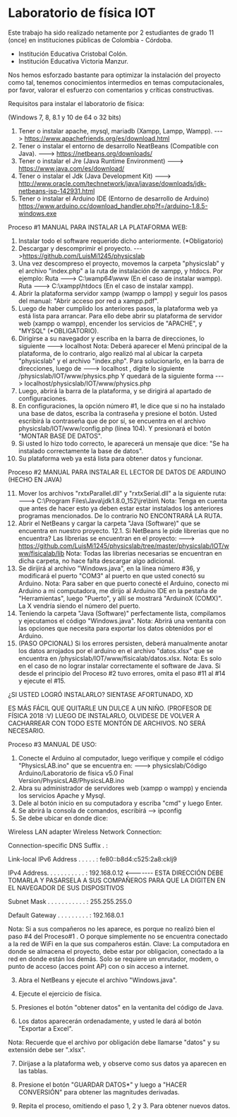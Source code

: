 # Laboratorio de física IOT
Este trabajo ha sido realizado netamente por 2 estudiantes de grado 11 (once) en instituciones públicas de Colombia - Córdoba.
- Institución Educativa Cristobal Colón.
- Institución Educativa Victoria Manzur.

Nos hemos esforzado bastante para optimizar la instalación del proyecto como tal, tenemos conocimientos intermedios en temas computacionales, por favor, valorar el esfuerzo con comentarios y críticas constructivas.


Requisitos para instalar el laboratorio de física:

(Windows 7, 8, 8.1 y 10 de 64 o 32 bits)

1. Tener o instalar apache, mysql, mariadb (Xampp, Lampp, Wampp).
---> https://www.apachefriends.org/es/download.html
2. Tener o instalar el entorno de desarrollo NeatBeans (Compatible con Java).
---> https://netbeans.org/downloads/
3. Tener o instalar el Jre (Java Runtime Environment)
---> https://www.java.com/es/download/
4. Tener o instalar el Jdk (Java Development Kit)
---> http://www.oracle.com/technetwork/java/javase/downloads/jdk-netbeans-jsp-142931.html
5. Tener o instalar el Arduino IDE (Entorno de desarrollo de Arduino) https://www.arduino.cc/download_handler.php?f=/arduino-1.8.5-windows.exe

Proceso #1
MANUAL PARA INSTALAR LA PLATAFORMA WEB:

1. Instalar todo el software requerido dicho anteriormente. (*Obligatorio)
2. Descargar y descomprimir el proyecto.
--->https://github.com/LuisMi1245/physicslab
3. Una vez descompreso el proyecto, movemos la carpeta "physicslab" y el archivo "index.php" a la ruta de instalación de xampp, y htdocs. Por ejemplo:
Ruta --->  C:\wamp64\www  (En el caso de instalar wampp).
Ruta --->  C:\xampp\htdocs  (En el caso de instalar xampp).
4. Abrir la plataforma servidor xampp (wampp o lampp) y seguir los pasos del manual: "Abrir acceso por red a xampp.pdf".
5. Luego de haber cumplido los anteriores pasos, la plataforma web ya está lista para arrancar. Para ello debe abrir su plataforma de servidor web (xampp o wampp), encender los servicios de "APACHE", y "MYSQL" (*OBLIGATORIO).
6. Dirigirse a su navegador y escriba en la barra de direcciones, lo siguiente ---> localhost 
Nota: Deberá aparecer el Menú principal de la plataforma, de lo contrario, algo realizó mal al ubicar la carpeta "physicslab" y el archivo "index.php".
Para solucionarlo, en la barra de direcciones, luego de ---> localhost , digite lo siguiente  /physicslab/IOT/www/physics.php
Y quedará de la siguiente forma ---> localhost/physicslab/IOT/www/physics.php
7. Luego, abrirá la barra de la plataforma, y se dirigirá al apartado de configuraciones.
8. En configuraciones, la opción número #1, le dice que si no ha instalado una base de datos, escriba la contraseña y presione el botón.
Usted escribirá la contraseña que de por sí, se encuentra en el archivo physicslab/IOT/www/config.php (línea 104). Y presionará el botón "MONTAR BASE DE DATOS".
9. Si usted lo hizo todo correcto, le aparecerá un mensaje que dice: "Se ha instalado correctamente la base de datos".
10. Su plataforma web ya está lista para obtener datos y funcionar.

Proceso #2
MANUAL PARA INSTALAR EL LECTOR DE DATOS DE ARDUINO (HECHO EN JAVA)

11. Mover los archivos "rxtxParallel.dll" y "rxtxSerial.dll" a la siguiente ruta:
---> C:\Program Files\Java\jdk1.8.0_152\jre\bin\ 
Nota: Tenga en cuenta que antes de hacer esto ya deben estar estar instalados los anteriores programas mencionados. De lo contrario NO ENCONTRARÁ LA RUTA. 
12. Abrir el NetBeans y cargar la carpeta "Java (Software)" que se encuentra en nuestro proyecto.
12.1. Si NetBeans le pide librerias que no encuentra? Las librerias se encuentran en el proyecto:
---> https://github.com/LuisMi1245/physicslab/tree/master/physicslab/IOT/www/fisicalab/lib
Nota: Todas las librerias necesarias se encuentran en dicha carpeta, no hace falta descargar algo adicional.
13. Se dirijirá al archivo "Windows.java", en la línea número #36, y modificará el puerto "COM3" al puerto en que usted conectó su Arduino.
Nota: Para saber en que puerto conecté el Arduino, conecto mi Arduino a mi computadora, me dirijo al Arduino IDE en la pestaña de "Herramientas", luego "Puerto", y allí se mostrará "ArduinoX (COMX)". La X vendría siendo el número del puerto.
14. Teniendo la carpeta "Java (Software)" perfectamente lista, compilamos y ejecutamos el código "Windows.java". 
Nota: Abrirá una ventanita con las opciones que necesita para exportar los datos obtenidos por el Arduino.
15. (PASO OPCIONAL) Si los errores persisten, deberá manualmente anotar los datos arrojados por el arduino en el archivo "datos.xlsx" que se encuentra en /physicslab/IOT/www/fisicalab/datos.xlsx.
Nota: Es solo en el caso de no lograr instalar correctamente el software de Java. Si desde el principio del Proceso #2 tuvo errores, omita el paso #11 al #14 y ejecute el #15.



¿SI USTED LOGRÓ INSTALARLO? SIENTASE AFORTUNADO, XD

ES MÁS FÁCIL QUE QUITARLE UN DULCE A UN NIÑO. (PROFESOR DE FÍSICA 2018 :V)
LUEGO DE INSTALARLO, OLVIDESE DE VOLVER A CACHARREAR CON TODO ESTE MONTÓN DE ARCHIVOS. NO SERÁ NECESARIO.


Proceso #3
MANUAL DE USO:

1. Conecte el Arduino al computador, luego verifique y compile el código "PhysicsLAB.ino" que se encuentra en:
---> physicslab/Código Arduino/Laboratorio de física v5.0 Final Version/PhysicsLAB/PhysicsLAB.ino
2. Abra su administrador de servidores web (xampp o wampp) y encienda los servicios Apache y Mysql.
3. Dele al botón inicio en su computadora y escriba "cmd" y luego Enter.
4. Se abrirá la consola de comandos, escribirá --> ipconfig
5. Se debe ubicar en donde dice:  

 Wireless LAN adapter Wireless Network Connection:

   Connection-specific DNS Suffix  . :
   
   Link-local IPv6 Address . . . . . : fe80::b8d4:c525:2a8:cklj9
   
   IPv4 Address. . . . . . . . . . . : 192.168.0.12       <------- ESTA DIRECCIÓN DEBE TOMARLA Y PASARSELA A SUS COMPAÑEROS PARA QUE LA DIGITEN EN EL NAVEGADOR DE SUS DISPOSITIVOS
                                                                   
   Subnet Mask . . . . . . . . . . . : 255.255.255.0
   
   Default Gateway . . . . . . . . . : 192.168.0.1


Nota: Si a sus compañeros no les aparece, es porque no realizó bien el paso #4 del Proceso#1 . 
O porque simplemente no se encuentra conectado a la red de WiFi en la que sus compañeros están. 
Clave: La computadora en donde se almacena el proyecto, debe estar por obligacion, conectado a la red en donde están los demás.
Solo se requiere un enrutador, modem, o punto de acceso (acces point AP) con o sin acceso a internet. 

3. Abra el NetBeans y ejecute el archivo "Windows.java".

4. Ejecute el ejercicio de física. 

5. Presiones el botón "obtener datos" en la ventanita del código de Java.

6. Los datos aparecerán ordenadamente, y usted le dará al botón "Exportar a Excel".

Nota: Recuerde que el archivo por obligación debe llamarse "datos" y su extensión debe ser ".xlsx".

7. Dirijase a la plataforma web, y observe como sus datos ya aparecen en las tablas.

8. Presione el botón "GUARDAR DATOS*" y luego a "HACER CONVERSIÓN" para obtener las magnitudes derivadas.

9. Repita el proceso, omitiendo el paso 1, 2 y 3. Para obtener nuevos datos.


